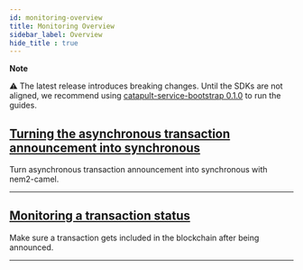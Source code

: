 ```yaml
---
id: monitoring-overview
title: Monitoring Overview
sidebar_label: Overview
hide_title : true
---
```

<div class="info">

**Note**

⚠ The latest release introduces breaking changes. Until the SDKs are not aligned, we recommend using [catapult-service-bootstrap 0.1.0](https://bcdocs.xpxsirius.io/guides/getting-started/setup-workstation.html) to run the guides.

</div>

## [Turning the asynchronous transaction announcement into synchronous](./turning-the-asynchronous-transaction-announcement-into-synchronous.md)

Turn asynchronous transaction announcement into synchronous with nem2-camel.

***

## [Monitoring a transaction status](./monitoring-a-transaction-status.md)

Make sure a transaction gets included in the blockchain after being announced.

***